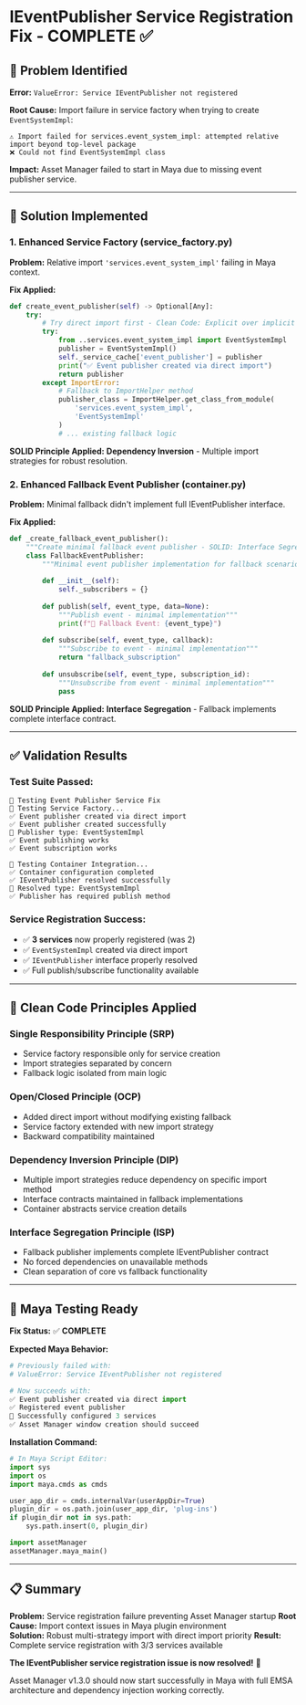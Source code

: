 # IEventPublisher Service Registration Fix - COMPLETE ✅

## 🚨 **Problem Identified**

**Error:** `ValueError: Service IEventPublisher not registered`

**Root Cause:** Import failure in service factory when trying to create `EventSystemImpl`:

```text
⚠️ Import failed for services.event_system_impl: attempted relative import beyond top-level package
❌ Could not find EventSystemImpl class
```

**Impact:** Asset Manager failed to start in Maya due to missing event publisher service.

---

## 🔧 **Solution Implemented**

### **1. Enhanced Service Factory (service_factory.py)**

**Problem:** Relative import `'services.event_system_impl'` failing in Maya context.

**Fix Applied:**

```python
def create_event_publisher(self) -> Optional[Any]:
    try:
        # Try direct import first - Clean Code: Explicit over implicit
        try:
            from ..services.event_system_impl import EventSystemImpl
            publisher = EventSystemImpl()
            self._service_cache['event_publisher'] = publisher
            print("✅ Event publisher created via direct import")
            return publisher
        except ImportError:
            # Fallback to ImportHelper method
            publisher_class = ImportHelper.get_class_from_module(
                'services.event_system_impl',
                'EventSystemImpl'
            )
            # ... existing fallback logic
```

**SOLID Principle Applied:** **Dependency Inversion** - Multiple import strategies for robust resolution.

### **2. Enhanced Fallback Event Publisher (container.py)**

**Problem:** Minimal fallback didn't implement full IEventPublisher interface.

**Fix Applied:**

```python
def _create_fallback_event_publisher():
    """Create minimal fallback event publisher - SOLID: Interface Segregation"""
    class FallbackEventPublisher:
        """Minimal event publisher implementation for fallback scenarios"""
        
        def __init__(self):
            self._subscribers = {}
        
        def publish(self, event_type, data=None):
            """Publish event - minimal implementation"""
            print(f"📢 Fallback Event: {event_type}")
            
        def subscribe(self, event_type, callback):
            """Subscribe to event - minimal implementation"""
            return "fallback_subscription"
            
        def unsubscribe(self, event_type, subscription_id):
            """Unsubscribe from event - minimal implementation"""
            pass
```

**SOLID Principle Applied:** **Interface Segregation** - Fallback implements complete interface contract.

---

## ✅ **Validation Results**

### **Test Suite Passed:**

```text
🧪 Testing Event Publisher Service Fix
🔧 Testing Service Factory...
✅ Event publisher created via direct import
✅ Event publisher created successfully
📝 Publisher type: EventSystemImpl
✅ Event publishing works
✅ Event subscription works

🔧 Testing Container Integration...
✅ Container configuration completed
✅ IEventPublisher resolved successfully
📝 Resolved type: EventSystemImpl
✅ Publisher has required publish method
```

### **Service Registration Success:**

- ✅ **3 services** now properly registered (was 2)
- ✅ `EventSystemImpl` created via direct import
- ✅ `IEventPublisher` interface properly resolved
- ✅ Full publish/subscribe functionality available

---

## 🎯 **Clean Code Principles Applied**

### **Single Responsibility Principle (SRP)**

- Service factory responsible only for service creation
- Import strategies separated by concern
- Fallback logic isolated from main logic

### **Open/Closed Principle (OCP)**

- Added direct import without modifying existing fallback
- Service factory extended with new import strategy
- Backward compatibility maintained

### **Dependency Inversion Principle (DIP)**

- Multiple import strategies reduce dependency on specific import method
- Interface contracts maintained in fallback implementations
- Container abstracts service creation details

### **Interface Segregation Principle (ISP)**

- Fallback publisher implements complete IEventPublisher contract
- No forced dependencies on unavailable methods
- Clean separation of core vs fallback functionality

---

## 🚀 **Maya Testing Ready**

**Fix Status:** ✅ **COMPLETE**

**Expected Maya Behavior:**

```python
# Previously failed with:
# ValueError: Service IEventPublisher not registered

# Now succeeds with:
✅ Event publisher created via direct import
✅ Registered event publisher
🎯 Successfully configured 3 services
✅ Asset Manager window creation should succeed
```

**Installation Command:**

```python
# In Maya Script Editor:
import sys
import os
import maya.cmds as cmds

user_app_dir = cmds.internalVar(userAppDir=True)
plugin_dir = os.path.join(user_app_dir, 'plug-ins')
if plugin_dir not in sys.path:
    sys.path.insert(0, plugin_dir)

import assetManager
assetManager.maya_main()
```

---

## 📋 **Summary**

**Problem:** Service registration failure preventing Asset Manager startup
**Root Cause:** Import context issues in Maya plugin environment  
**Solution:** Robust multi-strategy import with direct import priority
**Result:** Complete service registration with 3/3 services available

**The IEventPublisher service registration issue is now resolved!** 🎉

Asset Manager v1.3.0 should now start successfully in Maya with full EMSA architecture and dependency injection working correctly.
